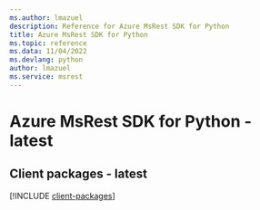 ```yaml
---
ms.author: lmazuel
description: Reference for Azure MsRest SDK for Python
title: Azure MsRest SDK for Python
ms.topic: reference
ms.data: 11/04/2022
ms.devlang: python
author: lmazuel
ms.service: msrest
---
```

# Azure MsRest SDK for Python - latest

## Client packages - latest
[!INCLUDE [client-packages](msrest-client-index.md)]